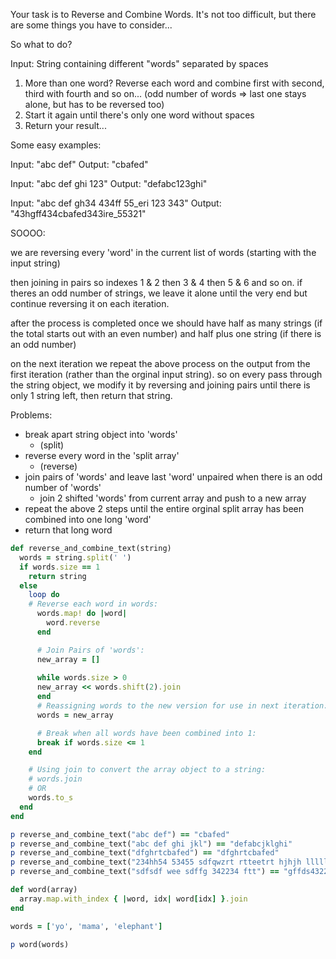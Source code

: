 Your task is to Reverse and Combine Words. It's not too difficult, but there are some things you have to consider...

So what to do?

Input: String containing different "words" separated by spaces

1. More than one word? Reverse each word and combine first with second, third with fourth and so on...
   (odd number of words => last one stays alone, but has to be reversed too)
2. Start it again until there's only one word without spaces
3. Return your result...

Some easy examples:

Input:  "abc def"
Output: "cbafed"

Input:  "abc def ghi 123"
Output: "defabc123ghi"

Input:  "abc def gh34 434ff 55_eri 123 343"
Output: "43hgff434cbafed343ire_55321"


SOOOO:

we are reversing every 'word' in the current list of words (starting with the input string)

then joining in pairs so indexes 1 & 2 then 3 & 4 then 5 & 6 and so on. if theres an odd number of strings, we leave it alone until the very end but continue reversing it on each iteration.

after the process is completed once we should have half as many strings (if the total starts out with an even number) and half plus one string (if there is an odd number)

on the next iteration we repeat the above process on the output from the first iteration (rather than the orginal input string). so on every pass through the string object, we modify it by reversing and joining pairs until there is only 1 string left, then return that string.

Problems:
- break apart string object into 'words'
  - (split)
- reverse every word in the 'split array'
  - (reverse)
- join pairs of 'words' and leave last 'word' unpaired when there is an odd number of 'words'
  - join 2 shifted 'words' from current array and push to a new array
- repeat the above 2 steps until the entire orginal split array has been combined into one long 'word'
- return that long word

```ruby
def reverse_and_combine_text(string)
  words = string.split(' ')
  if words.size == 1
    return string
  else
    loop do
    # Reverse each word in words:
      words.map! do |word|
        word.reverse
      end

      # Join Pairs of 'words':
      new_array = []
      
      while words.size > 0
      new_array << words.shift(2).join
      end
      # Reassigning words to the new version for use in next iteration:
      words = new_array

      # Break when all words have been combined into 1:
      break if words.size <= 1
    end

    # Using join to convert the array object to a string:
    # words.join
    # OR
    words.to_s
  end
end

p reverse_and_combine_text("abc def") == "cbafed"
p reverse_and_combine_text("abc def ghi jkl") == "defabcjklghi"
p reverse_and_combine_text("dfghrtcbafed") == "dfghrtcbafed"
p reverse_and_combine_text("234hh54 53455 sdfqwzrt rtteetrt hjhjh lllll12 44") == "trzwqfdstrteettr45hh4325543544hjhjh21lllll"
p reverse_and_combine_text("sdfsdf wee sdffg 342234 ftt") == "gffds432243fdsfdseewttf"

```

```ruby
def word(array)
  array.map.with_index { |word, idx| word[idx] }.join
end

words = ['yo', 'mama', 'elephant']

p word(words)
```